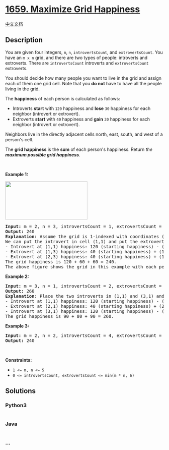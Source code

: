 # [1659. Maximize Grid Happiness](https://leetcode.com/problems/maximize-grid-happiness)

[中文文档](/solution/1500-1599/1659.Maximize%20Grid%20Happiness/README.md)

## Description

<p>You are given four integers, <code>m</code>, <code>n</code>, <code>introvertsCount</code>, and <code>extrovertsCount</code>. You have an <code>m x n</code> grid, and there are two types of people: introverts and extroverts. There are <code>introvertsCount</code> introverts and <code>extrovertsCount</code> extroverts.</p>

<p>You should decide how many people you want to live in the grid and assign each of them one grid cell. Note that you <strong>do not</strong> have to have all the people living in the grid.</p>

<p>The <strong>happiness</strong> of each person is calculated as follows:</p>

<ul>
	<li>Introverts <strong>start</strong> with <code>120</code> happiness and <strong>lose</strong> <code>30</code> happiness for each neighbor (introvert or extrovert).</li>
	<li>Extroverts <strong>start</strong> with <code>40</code> happiness and <strong>gain</strong> <code>20</code> happiness for each neighbor (introvert or extrovert).</li>
</ul>

<p>Neighbors live in the directly adjacent cells north, east, south, and west of a person&#39;s cell.</p>

<p>The <strong>grid happiness</strong> is the <strong>sum</strong> of each person&#39;s happiness. Return<em> the <strong>maximum possible grid happiness</strong>.</em></p>

<p>&nbsp;</p>
<p><strong>Example 1:</strong></p>
<img alt="" src="https://assets.leetcode.com/uploads/2020/11/05/grid_happiness.png" style="width: 261px; height: 121px;" />
<pre>
<strong>Input:</strong> m = 2, n = 3, introvertsCount = 1, extrovertsCount = 2
<strong>Output:</strong> 240
<strong>Explanation:</strong> Assume the grid is 1-indexed with coordinates (row, column).
We can put the introvert in cell (1,1) and put the extroverts in cells (1,3) and (2,3).
- Introvert at (1,1) happiness: 120 (starting happiness) - (0 * 30) (0 neighbors) = 120
- Extrovert at (1,3) happiness: 40 (starting happiness) + (1 * 20) (1 neighbor) = 60
- Extrovert at (2,3) happiness: 40 (starting happiness) + (1 * 20) (1 neighbor) = 60
The grid happiness is 120 + 60 + 60 = 240.
The above figure shows the grid in this example with each person&#39;s happiness. The introvert stays in the light green cell while the extroverts live on the light purple cells.
</pre>

<p><strong>Example 2:</strong></p>

<pre>
<strong>Input:</strong> m = 3, n = 1, introvertsCount = 2, extrovertsCount = 1
<strong>Output:</strong> 260
<strong>Explanation:</strong> Place the two introverts in (1,1) and (3,1) and the extrovert at (2,1).
- Introvert at (1,1) happiness: 120 (starting happiness) - (1 * 30) (1 neighbor) = 90
- Extrovert at (2,1) happiness: 40 (starting happiness) + (2 * 20) (2 neighbors) = 80
- Introvert at (3,1) happiness: 120 (starting happiness) - (1 * 30) (1 neighbor) = 90
The grid happiness is 90 + 80 + 90 = 260.
</pre>

<p><strong>Example 3:</strong></p>

<pre>
<strong>Input:</strong> m = 2, n = 2, introvertsCount = 4, extrovertsCount = 0
<strong>Output:</strong> 240
</pre>

<p>&nbsp;</p>
<p><strong>Constraints:</strong></p>

<ul>
	<li><code>1 &lt;= m, n &lt;= 5</code></li>
	<li><code>0 &lt;= introvertsCount, extrovertsCount &lt;= min(m * n, 6)</code></li>
</ul>

## Solutions

<!-- tabs:start -->

### **Python3**

```python

```

### **Java**

```java

```

### **...**

```

```

<!-- tabs:end -->
